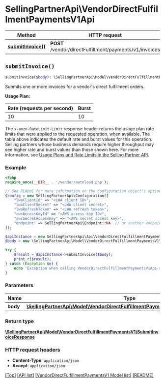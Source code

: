 # SellingPartnerApi\VendorDirectFulfillmentPaymentsV1Api

Method | HTTP request | Description
------------- | ------------- | -------------
[**submitInvoice()**](VendorDirectFulfillmentPaymentsV1Api.md#submitInvoice) | **POST** /vendor/directFulfillment/payments/v1/invoices | 


## `submitInvoice()`

```php
submitInvoice($body): \SellingPartnerApi\Model\VendorDirectFulfillmentPaymentsV1\SubmitInvoiceResponse
```



Submits one or more invoices for a vendor's direct fulfillment orders.

**Usage Plan:**

| Rate (requests per second) | Burst |
| ---- | ---- |
| 10 | 10 |

The `x-amzn-RateLimit-Limit` response header returns the usage plan rate limits that were applied to the requested operation, when available. The table above indicates the default rate and burst values for this operation. Selling partners whose business demands require higher throughput may see higher rate and burst values than those shown here. For more information, see [Usage Plans and Rate Limits in the Selling Partner API](https://developer-docs.amazon.com/sp-api/docs/usage-plans-and-rate-limits-in-the-sp-api).

### Example

```php
<?php
require_once(__DIR__ . '/vendor/autoload.php');

// See README for more information on the Configuration object's options
$config = new SellingPartnerApi\Configuration([
    "lwaClientId" => "<LWA client ID>",
    "lwaClientSecret" => "<LWA client secret>",
    "lwaRefreshToken" => "<LWA refresh token>",
    "awsAccessKeyId" => "<AWS access key ID>",
    "awsSecretAccessKey" => "<AWS secret access key>",
    "endpoint" => SellingPartnerApi\Endpoint::NA  // or another endpoint from lib/Endpoints.php
]);

$apiInstance = new SellingPartnerApi\Api\VendorDirectFulfillmentPaymentsV1Api($config);
$body = new \SellingPartnerApi\Model\VendorDirectFulfillmentPaymentsV1\SubmitInvoiceRequest(); // \SellingPartnerApi\Model\VendorDirectFulfillmentPaymentsV1\SubmitInvoiceRequest

try {
    $result = $apiInstance->submitInvoice($body);
    print_r($result);
} catch (Exception $e) {
    echo 'Exception when calling VendorDirectFulfillmentPaymentsV1Api->submitInvoice: ', $e->getMessage(), PHP_EOL;
}
```

### Parameters

Name | Type | Description  | Notes
------------- | ------------- | ------------- | -------------
 **body** | [**\SellingPartnerApi\Model\VendorDirectFulfillmentPaymentsV1\SubmitInvoiceRequest**](../Model/VendorDirectFulfillmentPaymentsV1/SubmitInvoiceRequest.md)|  |

### Return type

[**\SellingPartnerApi\Model\VendorDirectFulfillmentPaymentsV1\SubmitInvoiceResponse**](../Model/VendorDirectFulfillmentPaymentsV1/SubmitInvoiceResponse.md)

### HTTP request headers

- **Content-Type**: `application/json`
- **Accept**: `application/json`

[[Top]](#) [[API list]](../)
[[VendorDirectFulfillmentPaymentsV1 Model list]](../Model/VendorDirectFulfillmentPaymentsV1)
[[README]](../../README.md)

